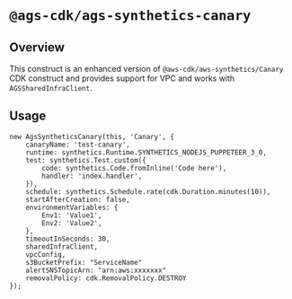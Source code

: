 # `@ags-cdk/ags-synthetics-canary`

## Overview

This construct is an enhanced version of `@aws-cdk/aws-synthetics/Canary` CDK construct and provides support for VPC and works with `AGSSharedInfraClient`.

## Usage

```
new AgsSyntheticsCanary(this, 'Canary', {
    canaryName: 'test-canary',
    runtime: synthetics.Runtime.SYNTHETICS_NODEJS_PUPPETEER_3_0,
    test: synthetics.Test.custom({
        code: synthetics.Code.fromInline('Code here'),
        handler: 'index.handler',
    }),
    schedule: synthetics.Schedule.rate(cdk.Duration.minutes(10)),
    startAfterCreation: false,
    environmentVariables: {
        Env1: 'Value1',
        Env2: 'Value2',
    },
    timeoutInSeconds: 30,
    sharedInfraClient,
    vpcConfig,
    s3BucketPrefix: "ServiceName"
    alertSNSTopicArn: "arn:aws:xxxxxxx"
    removalPolicy: cdk.RemovalPolicy.DESTROY
});

```
